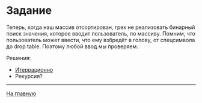 # Задание

Теперь, когда наш массив отсортирован, грех не реализовать бинарный поиск значения, которое вводит пользователь, по массиву.
Помним, что пользователь может ввести, что ему взбредёт в голову, от спецсимвола до drop table. Поэтому любой ввод мы проверяем.

Решения: 
+ [Итеррационно](../Binary_search.pl)
+ Рекурсия?
---
[На главную](../README.md)
